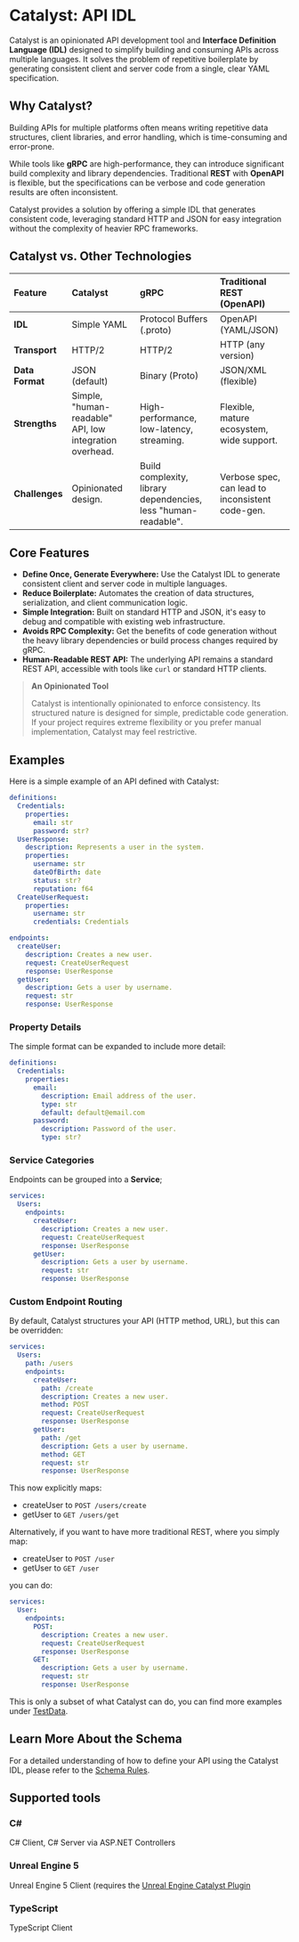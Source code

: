 # Catalyst: API IDL

Catalyst is an opinionated API development tool and **Interface Definition Language (IDL)** designed to simplify building and consuming APIs across multiple languages. It solves the problem of repetitive boilerplate by generating consistent client and server code from a single, clear YAML specification.

## Why Catalyst?

Building APIs for multiple platforms often means writing repetitive data structures, client libraries, and error handling, which is time-consuming and error-prone.

While tools like **gRPC** are high-performance, they can introduce significant build complexity and library dependencies. Traditional **REST** with **OpenAPI** is flexible, but the specifications can be verbose and code generation results are often inconsistent.

Catalyst provides a solution by offering a simple IDL that generates consistent code, leveraging standard HTTP and JSON for easy integration without the complexity of heavier RPC frameworks.

## Catalyst vs. Other Technologies

| Feature | Catalyst | gRPC | Traditional REST (OpenAPI) |
| :--- | :--- | :--- | :--- |
| **IDL** | Simple YAML | Protocol Buffers (.proto) | OpenAPI (YAML/JSON) |
| **Transport** | HTTP/2 | HTTP/2 | HTTP (any version) |
| **Data Format** | JSON (default) | Binary (Proto) | JSON/XML (flexible) |
| **Strengths** | Simple, "human-readable" API, low integration overhead. | High-performance, low-latency, streaming. | Flexible, mature ecosystem, wide support. |
| **Challenges** | Opinionated design. | Build complexity, library dependencies, less "human-readable". | Verbose spec, can lead to inconsistent code-gen. |

## Core Features

* **Define Once, Generate Everywhere:** Use the Catalyst IDL to generate consistent client and server code in multiple languages.
* **Reduce Boilerplate:** Automates the creation of data structures, serialization, and client communication logic.
* **Simple Integration:** Built on standard HTTP and JSON, it's easy to debug and compatible with existing web infrastructure.
* **Avoids RPC Complexity:** Get the benefits of code generation without the heavy library dependencies or build process changes required by gRPC.
* **Human-Readable REST API:** The underlying API remains a standard REST API, accessible with tools like `curl` or standard HTTP clients.

> **An Opinionated Tool**
>
> Catalyst is intentionally opinionated to enforce consistency. Its structured nature is designed for simple, predictable code generation. If your project requires extreme flexibility or you prefer manual implementation, Catalyst may feel restrictive.

## Examples

Here is a simple example of an API defined with Catalyst:
```yaml
definitions:
  Credentials:
    properties:
      email: str
      password: str? 
  UserResponse:
    description: Represents a user in the system.
    properties:
      username: str
      dateOfBirth: date
      status: str?
      reputation: f64
  CreateUserRequest:
    properties:
      username: str
      credentials: Credentials  

endpoints:
  createUser:
    description: Creates a new user.
    request: CreateUserRequest
    response: UserResponse
  getUser:
    description: Gets a user by username.
    request: str
    response: UserResponse
```

### Property Details
The simple format can be expanded to include more detail:
```yaml
definitions:
  Credentials:
    properties:
      email:
        description: Email address of the user.
        type: str
        default: default@email.com
      password: 
        description: Password of the user.
        type: str? 
```

### Service Categories
Endpoints can be grouped into a **Service**;
```yaml
services:
  Users:
    endpoints:
      createUser:
        description: Creates a new user.
        request: CreateUserRequest
        response: UserResponse
      getUser:
        description: Gets a user by username.
        request: str
        response: UserResponse
```

### Custom Endpoint Routing
By default, Catalyst structures your API (HTTP method, URL), but this can be overridden:
```yaml
services:
  Users:
    path: /users
    endpoints:
      createUser:
        path: /create
        description: Creates a new user.
        method: POST
        request: CreateUserRequest
        response: UserResponse
      getUser:
        path: /get
        description: Gets a user by username.
        method: GET
        request: str
        response: UserResponse
```
This now explicitly maps:
- createUser to `POST /users/create`
- getUser to `GET /users/get`

Alternatively, if you want to have more traditional REST, where you simply map:
- createUser to `POST /user`
- getUser to `GET /user`

you can do:
```yaml
services:
  User:
    endpoints:
      POST:
        description: Creates a new user.
        request: CreateUserRequest
        response: UserResponse
      GET:
        description: Gets a user by username.
        request: str
        response: UserResponse
```


This is only a subset of what Catalyst can do, you can find more examples under [TestData](./TestData).

## Learn More About the Schema

For a detailed understanding of how to define your API using the Catalyst IDL, please refer to the [Schema Rules](./schema/general.md).

## Supported tools
### C#
C# Client, C# Server via ASP.NET Controllers
### Unreal Engine 5
Unreal Engine 5 Client (requires the [Unreal Engine Catalyst Plugin](https://github.com/dynamiquel/Catalyst-UEPlugin)
### TypeScript
TypeScript Client
